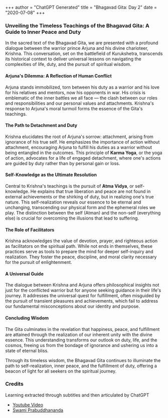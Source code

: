 +++
author = "ChatGPT Generated"
title = "Bhagavad Gita: Day 2"
date = "2020-07-08"
+++

### Unveiling the Timeless Teachings of the Bhagavad Gita: A Guide to Inner Peace and Duty

In the sacred text of the Bhagavad Gita, we are presented with a profound dialogue between the warrior prince Arjuna and his divine charioteer, Krishna. This conversation, set on the battlefield of Kurukshetra, transcends its historical context to deliver universal lessons on navigating the complexities of life, duty, and the pursuit of spiritual wisdom.

#### Arjuna's Dilemma: A Reflection of Human Conflict

Arjuna stands immobilized, torn between his duty as a warrior and his love for his relatives and mentors, now his opponents in war. His crisis is emblematic of the inner battles we all face — the clash between our roles and responsibilities and our personal values and attachments. Krishna's response to Arjuna's moral turmoil forms the essence of the Gita's teachings.

#### The Path to Detachment and Duty

Krishna elucidates the root of Arjuna's sorrow: attachment, arising from ignorance of his true self. He emphasizes the importance of action without attachment, encouraging Arjuna to fulfill his duties as a warrior without being entangled in the outcomes. This principle of **Karma Yoga**, or the yoga of action, advocates for a life of engaged detachment, where one's actions are guided by duty rather than by personal gain or loss.

#### Self-Knowledge as the Ultimate Resolution

Central to Krishna's teachings is the pursuit of **Atma Vidya**, or self-knowledge. He explains that true liberation and peace are not found in external achievements or the shirking of duty, but in realizing one's true nature. This self-realization reveals our essence to be eternal and unchanging, transcending our physical form and the ephemeral roles we play. The distinction between the self (Atman) and the non-self (everything else) is crucial for overcoming the illusions that lead to suffering.

#### The Role of Facilitators

Krishna acknowledges the value of devotion, prayer, and righteous action as facilitators on the spiritual path. While not ends in themselves, these practices serve as tools to prepare the mind for deeper self-inquiry and realization. They foster the peace, discipline, and moral clarity necessary for the pursuit of enlightenment.

#### A Universal Guide

The dialogue between Krishna and Arjuna offers philosophical insights not just for the conflicted warrior but for anyone seeking guidance in their life's journey. It addresses the universal quest for fulfillment, often misguided by the pursuit of transient pleasures and achievements, which fail to address our fundamental misconceptions about our identity and purpose.

#### Concluding Wisdom

The Gita culminates in the revelation that happiness, peace, and fulfillment are attained through the realization of our inherent unity with the divine essence. This understanding transforms our outlook on duty, life, and the cosmos, freeing us from the bondage of ignorance and ushering us into a state of eternal bliss.

Through its timeless wisdom, the Bhagavad Gita continues to illuminate the path to self-realization, inner peace, and the fulfillment of duty, offering a beacon of light for all seekers on the spiritual journey.


### Credits
Learning extracted through subtitles and then articulated by ChatGPT
* [Youtube Video](https://www.youtube.com/watch?v=Cs2U9-LJbU4)
* [Swami Prabuddhananda](https://www.youtube.com/@upanishadswithswamiprabudd4019/streams)
